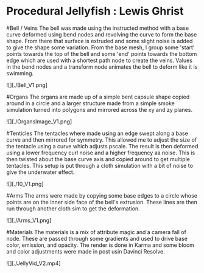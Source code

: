 # Procedural Jellyfish : Lewis Ghrist

#Bell / Veins
The bell was made using the instructed method with a base curve deformed using bend nodes and revolving the curve to form the base shape. From there that surface is extruded and some slight noise is added to give the shape some variation. From the base mesh, I group some 'start' points towards the top of the bell and some 'end' points towards the bottom edge which are used with a shortest path node to create the veins. Values in the bend nodes and a transform node animates the bell to deform like it is swimming.

![][./Bell_V1.png]

#Organs
The organs are made up of a simple bent capsule shape copied around in a circle and a larger structure made from a simple smoke simulation turned into polygons and mirrored across the xy and zy planes.

![][./OrgansImage_V1.png]

#Tenticles
The tentacles where made using an edge swept along a base curve and then mirrored for symmetry. This allowed me to adjust the size of the tentacle using a curve which adjusts pscale. The result is then deformed using a lower frequency curl noise and a higher frequency aa noise. This is then twisted about the base curve axis and copied around to get multiple tentacles. This setup is put through a cloth simulation with a bit of noise to give the underwater effect. 

![][./10_V1.png]

#Arms
The arms were made by copying some base edges to a circle whose points are on the inner side face of the bell's extrusion. These lines are then run through another cloth sim to get the deformation. 

![][./Arms_V1.png]

#Materials
The materials is a mix of attribute magic and a camera fall of node. These are passed through some gradients and used to drive base color, emission, and opacity. The render is done in Karma and some bloom and color adjustments were made in post usin Davinci Resolve. 

![][./JellyVid_V2.mp4]